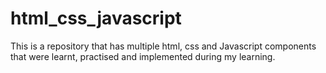 # html_css_javascript
This is a repository that has multiple html, css and Javascript components that were learnt, practised and implemented during my learning.
